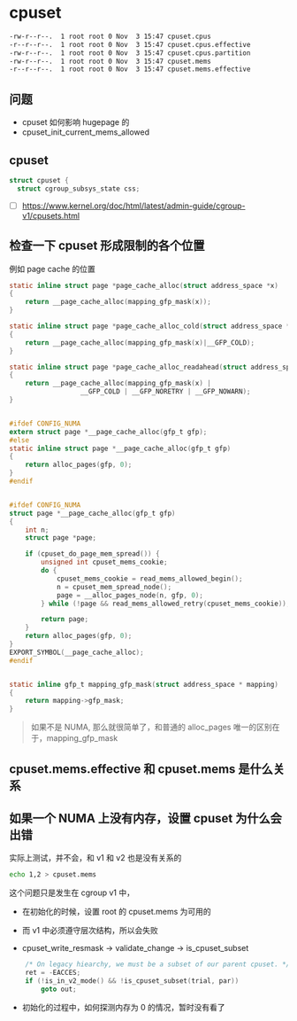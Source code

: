 # cpuset

```txt
-rw-r--r--.  1 root root 0 Nov  3 15:47 cpuset.cpus
-r--r--r--.  1 root root 0 Nov  3 15:47 cpuset.cpus.effective
-rw-r--r--.  1 root root 0 Nov  3 15:47 cpuset.cpus.partition
-rw-r--r--.  1 root root 0 Nov  3 15:47 cpuset.mems
-r--r--r--.  1 root root 0 Nov  3 15:47 cpuset.mems.effective
```

## 问题
- cpuset 如何影响 hugepage 的
- cpuset_init_current_mems_allowed

## cpuset
```c
struct cpuset {
  struct cgroup_subsys_state css;
```

- [ ] https://www.kernel.org/doc/html/latest/admin-guide/cgroup-v1/cpusets.html

## 检查一下 cpuset 形成限制的各个位置

例如 page cache 的位置

```c
static inline struct page *page_cache_alloc(struct address_space *x)
{
	return __page_cache_alloc(mapping_gfp_mask(x));
}

static inline struct page *page_cache_alloc_cold(struct address_space *x)
{
	return __page_cache_alloc(mapping_gfp_mask(x)|__GFP_COLD);
}

static inline struct page *page_cache_alloc_readahead(struct address_space *x)
{
	return __page_cache_alloc(mapping_gfp_mask(x) |
				  __GFP_COLD | __GFP_NORETRY | __GFP_NOWARN);
}


#ifdef CONFIG_NUMA
extern struct page *__page_cache_alloc(gfp_t gfp);
#else
static inline struct page *__page_cache_alloc(gfp_t gfp)
{
	return alloc_pages(gfp, 0);
}
#endif


#ifdef CONFIG_NUMA
struct page *__page_cache_alloc(gfp_t gfp)
{
	int n;
	struct page *page;

	if (cpuset_do_page_mem_spread()) {
		unsigned int cpuset_mems_cookie;
		do {
			cpuset_mems_cookie = read_mems_allowed_begin();
			n = cpuset_mem_spread_node();
			page = __alloc_pages_node(n, gfp, 0);
		} while (!page && read_mems_allowed_retry(cpuset_mems_cookie));

		return page;
	}
	return alloc_pages(gfp, 0);
}
EXPORT_SYMBOL(__page_cache_alloc);
#endif


static inline gfp_t mapping_gfp_mask(struct address_space * mapping)
{
	return mapping->gfp_mask;
}
```
> 如果不是 NUMA, 那么就很简单了，和普通的 alloc_pages 唯一的区别在于，mapping_gfp_mask

## cpuset.mems.effective 和 cpuset.mems 是什么关系

## 如果一个 NUMA 上没有内存，设置 cpuset 为什么会出错

实际上测试，并不会，和 v1 和 v2 也是没有关系的
```sh
echo 1,2 > cpuset.mems
```

这个问题只是发生在 cgroup v1 中，
- 在初始化的时候，设置 root 的 cpuset.mems 为可用的
- 而 v1 中必须遵守层次结构，所以会失败

- cpuset_write_resmask -> validate_change -> is_cpuset_subset

```c
	/* On legacy hiearchy, we must be a subset of our parent cpuset. */
	ret = -EACCES;
	if (!is_in_v2_mode() && !is_cpuset_subset(trial, par))
		goto out;
```

- 初始化的过程中，如何探测内存为 0 的情况，暂时没有看了
